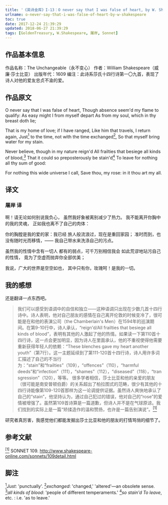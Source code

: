 ```yaml
---
title: '《英诗金库》I-13：O never say that I was false of heart, by W. Shakespeare'
urlname: o-never-say-that-i-was-false-of-heart-by-w-shakespeare
toc: true
date: 2017-12-24 21:39:29
updated: 2018-06-27 21:39:29
tags: [GoldenTreasury, W.Shakespeare, 屠岸, Sonnet]
---
```


## 作品基本信息

作品名称：The Unchangeable（永不变心）
作者：William Shakespeare（威廉·莎士比亚）
出版年代：1609
编注：此诗系莎氏十四行诗第一〇九首，表现了诗人对他的爱友忠贞不渝的爱。

## 作品原文

O never say that I was false of heart,
Though absence seem'd my flame to qualify:
As easy might I from myself depart
As from my soul, which in thy breast doth lie;

That is my home of love; if I have ranged,
Like him that travels, I return again,
Just<a href="#note1" id="note1ref"><sup>1</sup></a> to the time, not with the time exchanged<a href="#note2" id="note2ref"><sup>2</sup></a>,
So that myself bring water for my stain.

Never believe, though in my nature reign'd
All frailties that besiege all kinds of blood,<a href="#note3" id="note3ref"><sup>3</sup></a>
That it could so preposterously be stain'd<a href="#note4" id="note4ref"><sup>4</sup></a>
To leave for nothing all thy sum of good:

For nothing this wide universe I call,
Save thou, my rose: in it thou art my all.

## 译文
### 屠岸 译

啊！请无论如何别说我负心，
虽然我好象被离别减少了热力。
我不能离开你胸中的我的灵魂，
正如我也离不了自己的肉体：

你的胸膛是我的爱的家：我已经
旅人般流浪过，现在是重回家园；
准时而到，也没有随时光而移情，——
我自己带水来洗涤自己的污点。

虽然我的性情中含有一切人
都有的弱点，可千万别相信我会
如此荒谬地玷污自己的性情，
竟为了空虚而抛弃你全部优美；

我说，广大的世界是空空如也，
其中只有你，玫瑰呵！是我的一切。

## 我的感想

还是翻译一点东西吧。

>我们可以感受到语调中的自信和独立——这种语调只出现在少数几首十四行诗中。诗人表明，他对自己朋友的感情在自己离开伦敦的时候变冷了，很可能是在和他的表演公司（the Chamberlain's Men）在1594年的巡演期间。在第9-10行中，诗人承认，“reign'd/All frailties that besiege all kinds of blood”，表明有其他的人激起了他的热情。如果读一下第110首十四行诗，这一点会更加明显，因为诗人在里面承认，他的不重视使得他需要重新获得年轻人的依赖：“These blenches gave my heart another youth”（第7行）。这一主题延续到了第111-120首十四行诗，诗人用许多词汇描述了自己的不当行为：“stain”和“frailties”（109），“offences”（110），“harmful deeds”和“infection”（111），“shames”（112），“diseased”（118），“transgression”（120），等等。
很多学者相信，莎士比亚和他的亲爱的朋友（很可能是南安普顿伯爵）的关系超出了柏拉图式的范畴，很少有其他的十四行诗能像第109-120首那样为这一论调提供证据。虽然诗人爽快地承认了自己的“stain”，他坚持认为，通过自己犯过的错误，他对自己的“rose”的爱情被增强了。虽然第109首诗算是一篇道歉，但诗人并不是在气球原谅。我们找到的实际上是一篇“矫揉造作的温和赞扬，也许是一篇告别演说”。<a href="#bib1" id="bib1ref"><sup>[1]</sup></a>

研究者真厉害，我感觉他们都能发掘出莎士比亚和他的朋友的打情骂俏的细节了。


## 参考文献
<a id="bib1" href="#bib1ref"><sup>[1]</sup></a> SONNET 109. <http://www.shakespeare-online.com/sonnets/109detail.html>

## 脚注
<a id="note1" href="#note1ref"><sup>1</sup></a>*Just*: 'punctually'.
<a id="note2" href="#note2ref"><sup>2</sup></a>*exchanged*: 'changed,' 'altered'—an obsolete sense.
<a id="note3" href="#note3ref"><sup>3</sup></a>*all kinds of blood*: 'people of different temperaments.'
<a id="note4" href="#note4ref"><sup>4</sup></a>*so stain'd To leave*, etc. : i.e. 'as to leave.'
